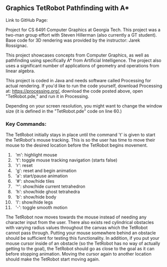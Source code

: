 ## Graphics TetRobot Pathfinding with A*

Link to GitHub Page: 

Project for CS 6491 Computer Graphics at Georgia Tech. This project was a two-man group effort with Steven Hillerman (also currently a GT student). Base code for 3D rendering was provided by the instructor: Jarek Rossignac.

This project showcases concepts from Computer Graphics, as well as pathfinding using specifically A* from Artificial Intelligence. The project also uses a significant number of applications of geometry and operations from linear algebra.

This project is coded in Java and needs software called Processing for actual rendering. If you'd like to run the code yourself, download Processing at: https://processing.org/, download the code posted above, open "TetRobot.pde," and run it in Processing.

Depending on your screen resolution, you might want to change the window size (it is defined in the "TetRobot.pde" code on line 60.)

### Key Commands:

The TetRobot initially stays in place until the command 't' is given to start the TetRobot's mouse tracking. This is so the user has time to move their mouse to the desired location
before the TetRobot begins movement. 

<ol> 
  <li> &nbsp; 'm': highlight mouse </li>
<li> &nbsp; 't': toggle mouse tracking navigation (starts false) </li>
<li> &nbsp; 'r': reset </li>
<li> &nbsp; 'g': reset and begin animation </li>
<li> &nbsp; 'a': start/pause animation </li>
<li> &nbsp; '#': show/hide tiles </li>
<li> &nbsp; '^': show/hide current tetrahedron </li>
<li> &nbsp; 'h': show/hide ghost tetrahedra </li>
<li> &nbsp; 'b': show/hide body </li>
<li> &nbsp; 'l': show/hide legs </li>
<li> &nbsp; '-': toggle smooth motion </li>
</ol>

The TetRobot now moves towards the mouse instead of needing any character input from the user. There also exists red cylindrical obstacles with
varying radius values throughout the canvas which the TetRobot cannot pass through. Putting your mouse somewhere behind an obstacle should be sufficient for testing this
functionality. In addition, if you put your mouse cursor inside of an obstacle (so the TetRobot has no way of actually getting to the goal), the TetRobot should go as close
to the goal as it can before stopping animation. Moving the cursor again to another location should make the TetRobot start moving again.
